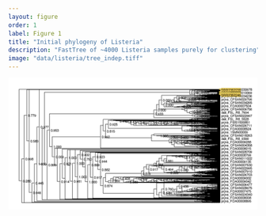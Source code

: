 ```yaml
---
layout: figure
order: 1
label: Figure 1
title: "Initial phylogeny of Listeria"
description: "FastTree of ~4000 Listeria samples purely for clustering"
image: "data/listeria/tree_indep.tiff"
---
```

<img src="https://github.com/iqbal-lab/ASM_NGS_conf_report/blob/gh-pages/data/listeria/tree_indep.tiff">
